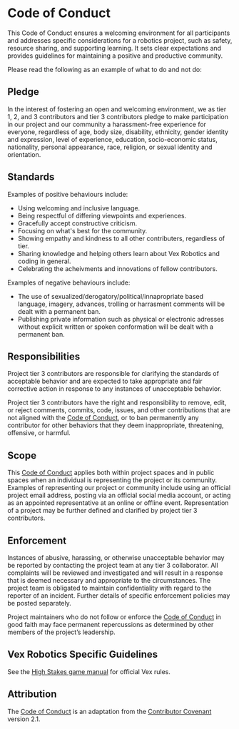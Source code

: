# Code of Conduct
This Code of Conduct ensures a welcoming environment for all participants and addresses specific considerations for a robotics project, such as safety, resource sharing, and supporting learning. It sets clear expectations and provides guidelines for maintaining a positive and productive community.

Please read the following as an example of what to do and not do:

## Pledge
In the interest of fostering an open and welcoming environment, we as tier 1, 2, and 3 contributors and tier 3 contributors pledge to make participation in our project and our community a harassment-free experience for everyone, regardless of age, body size, disability, ethnicity, gender identity and expression, level of experience, education, socio-economic status, nationality, personal appearance, race, religion, or sexual identity and orientation.

## Standards
Examples of positive behaviours include:
 * Using welcoming and inclusive language.
 * Being respectful of differing viewpoints and experiences.
 * Gracefully accept constructive criticism.
 * Focusing on what's best for the community.
 * Showing empathy and kindness to all other contributers, regardless of tier.
 * Sharing knowledge and helping others learn about Vex Robotics and coding in general.
 * Celebrating the acheivments and innovations of fellow contributors.

Examples of negative behaviours include:
 * The use of sexualized/derogatory/political/innapropriate based language, imagery, advances, trolling or harrasment comments will be dealt with a permanent ban.
 * Publishing private information such as physical or electronic adresses without explicit written or spoken conformation will be dealt with a permanent ban.

## Responsibilities
Project tier 3 contributors are responsible for clarifying the standards of acceptable behavior and are expected to take appropriate and fair corrective action in response to any instances of unacceptable behavior.

Project tier 3 contributors have the right and responsibility to remove, edit, or reject comments, commits, code, issues, and other contributions that are not aligned with the [Code of Conduct](#standards), or to ban permanently any contributor for other behaviors that they deem inappropriate, threatening, offensive, or harmful.

## Scope
This [Code of Conduct](#standards) applies both within project spaces and in public spaces when an individual is representing the project or its community. Examples of representing our project or community include using an official project email address, posting via an official social media account, or acting as an appointed representative at an online or offline event. Representation of a project may be further defined and clarified by project tier 3 contributors.

## Enforcement
Instances of abusive, harassing, or otherwise unacceptable behavior may be reported by contacting the project team at any tier 3 collaborator. All complaints will be reviewed and investigated and will result in a response that is deemed necessary and appropriate to the circumstances. The project team is obligated to maintain confidentiality with regard to the reporter of an incident. Further details of specific enforcement policies may be posted separately.

Project maintainers who do not follow or enforce the [Code of Conduct](#standards) in good faith may face permanent repercussions as determined by other members of the project’s leadership.

## Vex Robotics Specific Guidelines
See the [High Stakes game manual](https://content.vexrobotics.com/docs/2024-2025/v5rc-high-stakes/VRC-HighStakesManual-24-25-0.1.pdf) for official Vex rules.

## Attribution
The [Code of Conduct](#standards) is an adaptation from the [Contributor Covenant](https://www.contributor-covenant.org/) version 2.1.
